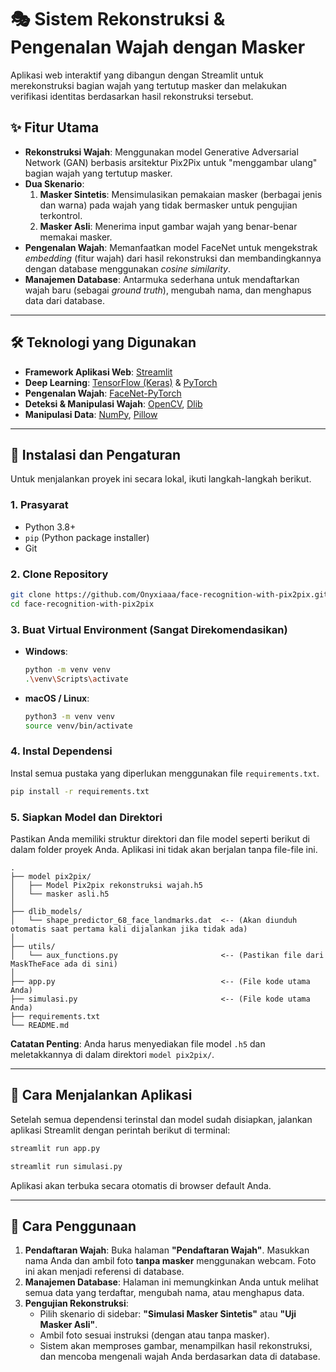 # 🎭 Sistem Rekonstruksi & Pengenalan Wajah dengan Masker

Aplikasi web interaktif yang dibangun dengan Streamlit untuk merekonstruksi bagian wajah yang tertutup masker dan melakukan verifikasi identitas berdasarkan hasil rekonstruksi tersebut.



## ✨ Fitur Utama

-   **Rekonstruksi Wajah**: Menggunakan model Generative Adversarial Network (GAN) berbasis arsitektur Pix2Pix untuk "menggambar ulang" bagian wajah yang tertutup masker.
-   **Dua Skenario**:
    1.  **Masker Sintetis**: Mensimulasikan pemakaian masker (berbagai jenis dan warna) pada wajah yang tidak bermasker untuk pengujian terkontrol.
    2.  **Masker Asli**: Menerima input gambar wajah yang benar-benar memakai masker.
-   **Pengenalan Wajah**: Memanfaatkan model FaceNet untuk mengekstrak *embedding* (fitur wajah) dari hasil rekonstruksi dan membandingkannya dengan database menggunakan *cosine similarity*.
-   **Manajemen Database**: Antarmuka sederhana untuk mendaftarkan wajah baru (sebagai *ground truth*), mengubah nama, dan menghapus data dari database.

---

## 🛠️ Teknologi yang Digunakan

-   **Framework Aplikasi Web**: [Streamlit](https://streamlit.io/)
-   **Deep Learning**: [TensorFlow (Keras)](https://www.tensorflow.org/) & [PyTorch](https://pytorch.org/)
-   **Pengenalan Wajah**: [FaceNet-PyTorch](https://github.com/timesler/facenet-pytorch)
-   **Deteksi & Manipulasi Wajah**: [OpenCV](https://opencv.org/), [Dlib](http://dlib.net/)
-   **Manipulasi Data**: [NumPy](https://numpy.org/), [Pillow](https://python-pillow.org/)

---

## 🚀 Instalasi dan Pengaturan

Untuk menjalankan proyek ini secara lokal, ikuti langkah-langkah berikut.

### 1. Prasyarat

-   Python 3.8+
-   `pip` (Python package installer)
-   Git

### 2. Clone Repository

```bash
git clone https://github.com/Onyxiaaa/face-recognition-with-pix2pix.git
cd face-recognition-with-pix2pix
```

### 3. Buat Virtual Environment (Sangat Direkomendasikan)

-   **Windows**:
    ```bash
    python -m venv venv
    .\venv\Scripts\activate
    ```
-   **macOS / Linux**:
    ```bash
    python3 -m venv venv
    source venv/bin/activate
    ```

### 4. Instal Dependensi

Instal semua pustaka yang diperlukan menggunakan file `requirements.txt`.

```bash
pip install -r requirements.txt
```

### 5. Siapkan Model dan Direktori

Pastikan Anda memiliki struktur direktori dan file model seperti berikut di dalam folder proyek Anda. Aplikasi ini tidak akan berjalan tanpa file-file ini.

```
.
├── model pix2pix/
│   ├── Model Pix2pix rekonstruksi wajah.h5
│   └── masker asli.h5
│
├── dlib_models/
│   └── shape_predictor_68_face_landmarks.dat  <-- (Akan diunduh otomatis saat pertama kali dijalankan jika tidak ada)
│
├── utils/
│   └── aux_functions.py                       <-- (Pastikan file dari MaskTheFace ada di sini)
│
├── app.py                                     <-- (File kode utama Anda)
├── simulasi.py                                <-- (File kode utama Anda)
├── requirements.txt
└── README.md
```

**Catatan Penting**: Anda harus menyediakan file model `.h5` dan meletakkannya di dalam direktori `model pix2pix/`.

---

## 🏃 Cara Menjalankan Aplikasi

Setelah semua dependensi terinstal dan model sudah disiapkan, jalankan aplikasi Streamlit dengan perintah berikut di terminal:

```bash
streamlit run app.py
```

```bash
streamlit run simulasi.py
```

Aplikasi akan terbuka secara otomatis di browser default Anda.

---

## 📖 Cara Penggunaan

1.  **Pendaftaran Wajah**: Buka halaman **"Pendaftaran Wajah"**. Masukkan nama Anda dan ambil foto **tanpa masker** menggunakan webcam. Foto ini akan menjadi referensi di database.
2.  **Manajemen Database**: Halaman ini memungkinkan Anda untuk melihat semua data yang terdaftar, mengubah nama, atau menghapus data.
3.  **Pengujian Rekonstruksi**:
    -   Pilih skenario di sidebar: **"Simulasi Masker Sintetis"** atau **"Uji Masker Asli"**.
    -   Ambil foto sesuai instruksi (dengan atau tanpa masker).
    -   Sistem akan memproses gambar, menampilkan hasil rekonstruksi, dan mencoba mengenali wajah Anda berdasarkan data di database.
